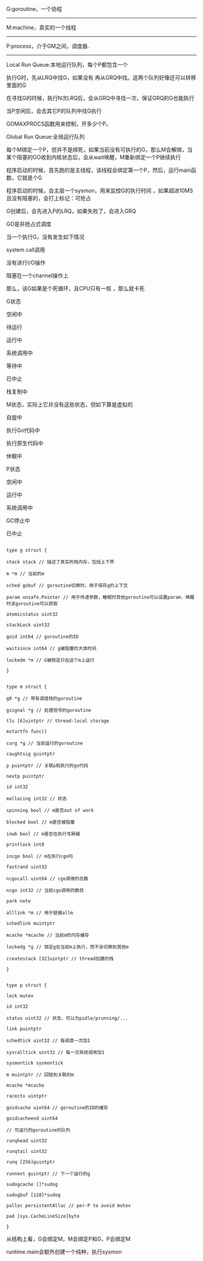 G:goroutine，一个协程

--------

M:machine，真实的一个线程

-------

P:process，介于GM之间，调度器.

----------

Local Run Queue:本地运行队列，每个P都包含一个

执行G时，先从LRQ中找G，如果没有 再从GRQ中找。这两个队列好像还可以转移里面的G

在寻找G的时候，执行N次LRQ后，会从GRQ中寻找一次，保证GRQ的G也能执行

当P空闲后，会去其它P的队列中找G执行

GOMAXPROCS函数用来控制，开多少个P。

Global Run Queue:全局运行队列

每个M绑定一个P，但并不是绑死，如果当前没有可执行的G，那么M会解绑，当某个阻塞的GO收到内核状态后，会从wait唤醒，M重新绑定一个P继续执行

程序启动的时候，首先跑的是主线程，该线程会绑定第一个P，然后，运行main函数，它就是个G

程序启动的时候，会主层一个sysmon，用来监控G的执行时间 ，如果超进10MS且没有阻塞的，会打上标记：可抢占

G创建后，会先进入P的LRQ，如果失败了，会进入GRQ

GO是非抢占式调度

当一个执行G，没有发生如下情况

system call调用

没有进行I/O操作

阻塞在一个channel操作上

那么，该G如果是个死循环，且CPU只有一核 ，那么就卡死

G状态

空闲中

待运行

运行中

系统调用中

等待中

已中止

栈复制中

M状态，实际上它并没有这些状态，但如下算是虚拟的

自旋中

执行Go代码中

执行原生代码中

休眠中

P状态

空闲中

运行中

系统调用中

GC停止中

已中止

```

type g struct {

stack stack // 描述了真实的栈内存，包括上下界

m *m // 当前的m

sched gobuf // goroutine切换时，用于保存g的上下文

param unsafe.Pointer // 用于传递参数，睡眠时其他goroutine可以设置param，唤醒时该goroutine可以获取

atomicstatus uint32

stackLock uint32

goid int64 // goroutine的ID

waitsince int64 // g被阻塞的大体时间

lockedm *m // G被锁定只在这个m上运行

}

```

```

type m struct {

g0 *g // 带有调度栈的goroutine

gsignal *g // 处理信号的goroutine

tls [6]uintptr // thread-local storage

mstartfn func()

curg *g // 当前运行的goroutine

caughtsig guintptr

p puintptr // 关联p和执行的go代码

nextp puintptr

id int32

mallocing int32 // 状态

spinning bool // m是否out of work

blocked bool // m是否被阻塞

inwb bool // m是否在执行写屏蔽

printlock int8

incgo bool // m在执行cgo吗

fastrand uint32

ncgocall uint64 // cgo调用的总数

ncgo int32 // 当前cgo调用的数目

park note

alllink *m // 用于链接allm

schedlink muintptr

mcache *mcache // 当前m的内存缓存

lockedg *g // 锁定g在当前m上执行，而不会切换到其他m

createstack [32]uintptr // thread创建的栈

}

```

```

type p struct {

lock mutex

id int32

status uint32 // 状态，可以为pidle/prunning/...

link puintptr

schedtick uint32 // 每调度一次加1

syscalltick uint32 // 每一次系统调用加1

sysmontick sysmontick

m muintptr // 回链到关联的m

mcache *mcache

racectx uintptr

goidcache uint64 // goroutine的ID的缓存

goidcacheend uint64

// 可运行的goroutine的队列

runqhead uint32

runqtail uint32

runq [256]guintptr

runnext guintptr // 下一个运行的g

sudogcache []*sudog

sudogbuf [128]*sudog

palloc persistentAlloc // per-P to avoid mutex

pad [sys.CacheLineSize]byte

}

````

从结构上看，G会绑定M，M会绑定P和G，P会绑定M

runtime.main会额外创建一个纯种，执行sysmon